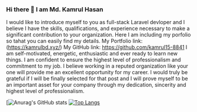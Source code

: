 ### Hi there 👋 I am Md. Kamrul Hasan
I would like to introduce myself to you as full-stack Laravel devloper and I believe I have the skills, qualifications, and experience necessary to make a significant contribution to your organization. Here I am including my porfolio so tahat you can easily find my details.
My Portfolio link: (https://kamrulbd.xyz/)
My GitHub link: https://github.com/kamrul15-8841
I am self-motivated, energetic, enthusiastic and ever ready to learn new things. I am confident to ensure the highest level of professionalism and commitment to my job.
I believe working in a reputed organization like your one will provide me an excellent opportunity for my career. I would truly be grateful if I will be finally selected for that post and I will prove myself to be an important asset for your company through my dedication, sincerity and highest level of professionalism.

[![Anurag's GitHub stats](https://github-readme-stats.vercel.app/api?username=kamrul15-8841&show_icons=true&theme=radical)
[![Top Langs](https://github-readme-stats.vercel.app/api/top-langs/?username=kamrul15-8841&layout=compact)](https://github.com/kamrul15-8841/github-readme-stats)


<!--
**kamrul15-8841/kamrul15-8841** is a ✨ _special_ ✨ repository because its `README.md` (this file) appears on your GitHub profile.

Here are some ideas to get you started:

- 🔭 I’m currently working on ...
- 🌱 I’m currently learning ...
- 👯 I’m looking to collaborate on ...
- 🤔 I’m looking for help with ...
- 💬 Ask me about ...
- 📫 How to reach me: ...
- 😄 Pronouns: ...
- ⚡ Fun fact: ...
-->
